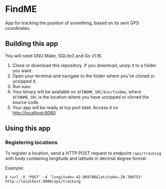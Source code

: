 # FindME

App for tracking the position of something, based on its sent GPS coordinates.

## Building this app

You will need GNU Make, SQLite3 and Go v1.16.

1. Clone or download this repository. If you download, unzip it to a folder you want.
2. Open your terminal and navigate to the folder where you've cloned or unzipped it.
3. Run `make`
4. Your binary will be available on `$FINDME_SRC/bin/findme`, where `$FINDME_SRC` is the location where you have unzipped or cloned the source code.
5. Your app will be ready at tcp port `8080`. Access it on [http://localhost:8080](http://localhost:8080/)

## Using this app

### Registering locations

To register a location, send a HTTP POST request to endpoint `/api/tracking` with body containing longitude and latitude in decimal degree format.

Example:
```shell
$ curl -X 'POST' -d 'longitude=-42.869780&latitude=-20.760753' http://localhost:8080/api/tracking
```
